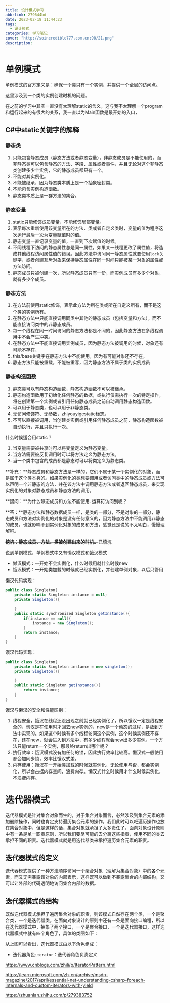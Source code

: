 ```yaml
---
title: 设计模式学习
abbrlink: 279644bd
date: 2023-02-18 11:44:23
tags:
  - 设计模式
categories: 学习笔记
cover: "http://soincredible777.com.cn:90/21.png"
description:
---
```


# 单例模式

单例模式的官方定义是：确保一个类只有一个实例，并提供一个全局的访问点。

这里涉及到一个类的实例创建时机的问题。

在之前的学习中其实一直没有太理解static的含义，这与我不太理解一个program和运行起来的有很大的关系，我一直以为Main函数是最开始的入口，

## C#中static关键字的解释

### 静态类

1. 只能包含静态成员（静态方法或者静态变量），非静态成员是不能使用的，而非静态类可以包含静态的方法、字段、属性或者事件，并且无论对这个非静态类创建多少个实例，它的静态成员都只有一个。
2. 不能对其实例化。
3. 不能被继承，因为静态类本质上是一个抽象密封类。
4. 不能包含实例构造函数。
5. 静态类本质上是一群方法的集合。

### 静态变量

1. static只能修饰成员变量，不能修饰局部变量。
2. 表示每次重新使用该变量所在的方法、类或者自定义类时，变量的值为程序这次运行最后一次为变量赋值时的值。
3. 静态变量一直记录变量的值，一直到下次赋值的时候。
4. 不同线程下访问的静态属性总是同一属性，如果某一线程更改了属性值，将造成其他线程访问属性值的错误。因此方法中访问同一静态属性就要使用`lock`关键字，或者创建互斥对象来保持静态属性在同一时间只能被某一对象的属性或方法访问。
5. 静态成员只被创建一次，所以静态成员只有一份，而实例成员有多少个对象，就有多少个成员。

### 静态方法

1. 在方法前使用static修饰，表示此方法为所在类或所在自定义所有，而不是这个类的实例所有。
2. 在静态方法中只能直接调用同类中其他的静态成员（包括变量和方法），而不能直接访问类中的非静态成员。
3. 每一个线程在同一时间访问的静态方法都是不同的，因此静态方法在多线程调用中不会产生冲突。
4. 在静态方法中不能直接调用实例成员，因为静态方法被调用的时候，对象还有可能不存在，
5. this/base关键字在静态方法中不能使用，因为有可能对象还不存在。
6. 静态方法只能被重载，不能被重写，因为静态方法不属于类的实例成员

### 静态构造函数

1. 静态类可以有静态构造函数，静态构造函数不可以被继承。
2. 静态构造函数用于初始化任何静态的数据，或执行仅需执行一次的特定操作，将在创建第一个实例或者引用任何静态成员之前自动调用静态构造函数。
3. 可以用于静态类，也可以用于非静态类。
4. 无访问修饰符、无参数，zhiyouyigestatic标志。
5. 不可以直接被调用，当创建类实例或引用任何静态成员之前，静态构造函数被自动执行，并且只执行一次。

什么时候适合用static？

1. 当变量需要被共享时可以将变量定义为静态变量。
2. 当方法需要被反复调用时可以将方法定义为静态方法。
3. 当一个类中包含的成员都是静态时可以将类定义为静态类。

**补充：**静态成员和静态方法是一样的，它们不属于某一个实例化的对象，而是属于这个类本身的。如果实例化的类想要调用或者访问类中的静态成员或方法可以声明一个非静态的方法，并在该方法中调用静态方法或者返回静态成员，来实现实例化的对象对静态成员和静态方法的调用。

**疑问：**为什么静态成员和方法不能使用`.`运算符访问到呢？

**答：**静态方法和静态数据成员一样，是类的一部分，不是对象的一部分，静态成员和方法对实例化的对象是没有任何意义的，因为静态方法中不能调用非静态的成员，也就影响不到实例化对象的成员和方法，感觉还是说的不太明白，慢慢理解吧。

~~**挖坑：静态成员、方法、类被创建出来的时机。**~~已填坑

说到单例模式，单例模式中又有懒汉模式和饿汉模式

- 懒汉模式：一开始不会实例化，什么时候用就什么时候new
- 饿汉模式：一开始类加载的时候就已经实例化，并创建单例对象，以后只管用

懒汉代码实现：

```C#
public class Singleton{
	private static Singleton instance = null;
	private Singleton(){
	
	}
	public static synchronized Singleton getInstance(){
		if(instance == null){
			instance = new Singleton();
		}
		return instance;
	}
}
```

饿汉代码实现：

```C#
public class Singleton{
	private static Singleton instance = new singleton();
	private Singleton(){
	
	}
	public static Singleton getInstance(){
		return instance;
	}
}
```

饿汉与懒汉的安全和性能区别：

1. 线程安全，饿汉在线程还没出现之前就已经实例化了，所以饿汉一定是线程安全的，懒汉是在使用时才回去new实例的，new是一个动态的过程，是放到方法中实现的。如果这个时候有多个线程访问这个实例，这个时候实例还不存在，还在new，就会进入到方法中，有多少线程就会new出多少实例。一个方法只能return一个实例，那最终return出哪个呢？
1. 执行效率：饿汉模式没有加任何的锁，因此执行效率比较高。懒汉式一般使用都会加同步锁，效率比饿汉式差。
1. 内存使用：饿汉在一开始类加载的时候就实例化，无论使用与否，都会实例化，所以会占据内存空间，浪费内存。懒汉式什么时候用才什么时候实例化，不浪费内存。

# 迭代器模式

迭代器模式是针对集合对象而生的，对于集合对象而言，必然涉及到集合元素的添加删除操作，同时也肯定支持遍历集合元素的操作，我们此时可以吧遍历操作也放在集合对象中，但是这样的话，集合对象就承担了太多责任了，面向对象设计原则中有一条是单一职责原则，所以我们要尽可能的去分离这些指责，使用不同的类去承担不同的职责。迭代器模式就是用迭代器类来承担遍历集合元素的职责。

## 迭代器模式的定义

迭代器模式提供了一种方法顺序访问一个聚合对象（理解为集合对象）中的各个元素，而又无需暴露该对象的内部表示，这样既可以做到不暴露集合的内部结构，又可以让外部的代码透明地访问集合内部的数据。

## 迭代器模式的结构

既然迭代器模式承担了遍历集合对象的职责，则该模式自然存在两个类，一个是聚合类，一个是迭代器类。在面向对象设计的原则中还有一条是面向接口编程，所以在迭代器模式中，抽象了两个接口，一个是聚合接口，一个是迭代器接口，这样迭代器模式中就有四个角色了，具体的类图如下：





从上图可以看出，迭代器模式由以下角色组成：

- 迭代器角色`iterator`：迭代器角色负责定义







https://www.cnblogs.com/zhili/p/IteratorPattern.html

https://learn.microsoft.com/zh-cn/archive/msdn-magazine/2017/april/essential-net-understanding-csharp-foreach-internals-and-custom-iterators-with-yield

https://zhuanlan.zhihu.com/p/279383752
